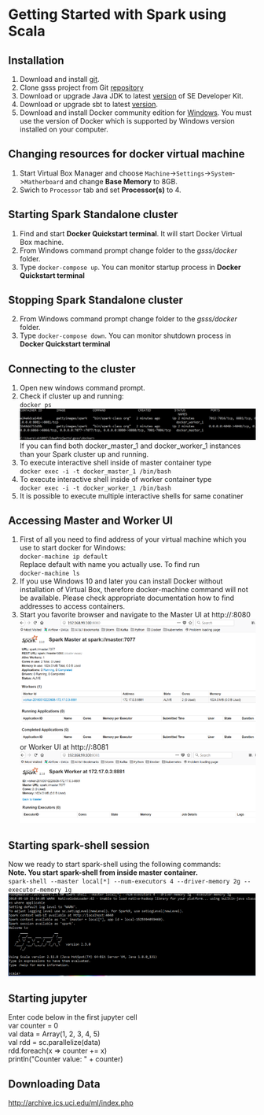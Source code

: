 # Getting Started with Spark using Scala

## Installation
1. Download and install [git](https://git-scm.com/downloads).
2. Clone gsss project from Git [repository](https://github.com/skomarovsky/gsss)
3. Download or upgrade Java JDK to latest [version](http://www.oracle.com/technetwork/java/javase/downloads/index.html) of SE Developer Kit.
4. Download or upgrade sbt to latest [version](https://www.scala-sbt.org/1.x/docs/Installing-sbt-on-Windows.html).
5. Download and install Docker community edition for [Windows](https://store.docker.com/editions/community/docker-ce-desktop-windows). You must use the version of Docker which is supported by Windows version installed on your computer. 

## Changing resources for docker virtual machine
1. Start Virtual Box Manager and choose `Machine`->`Settings`->`System`->`Matherboard` and change **Base Memory** to 8GB.
2. Swich to `Processor` tab and set **Processor(s)** to 4.
    
## Starting Spark Standalone cluster
1. Find and start **Docker Quickstart terminal**. It will start Docker Virtual Box machine.
2. From Windows command prompt change folder to the *gsss/docker* folder.
3. Type `docker-compose up`. You can monitor startup process in **Docker Quickstart terminal**

## Stopping Spark Standalone cluster
2. From Windows command prompt change folder to the *gsss/docker* folder.
3. Type `docker-compose down`. You can monitor shutdown process in **Docker Quickstart terminal**



## Connecting to the cluster
1. Open new windows command prompt.
2. Check if cluster up and running:  
`docker ps` 
![result](docs/images/dockerps.png)
If you can find both docker_master_1 and docker_worker_1 instances than your Spark cluster up and running.
3. To execute interactive shell inside of master container type  
`docker exec -i -t docker_master_1 /bin/bash`
4. To execute interactive shell inside of worker container type  
   `docker exec -i -t docker_worker_1 /bin/bash`
5. It is possible to execute multiple interactive shells for same conatiner   

## Accessing Master and Worker UI
1. First of all you need to find address of your virtual machine which you use to start docker for Windows:  
`docker-machine ip default`  
Replace default with name you actually use. To find run  
`docker-machine ls`
2. If you use Windows 10 and later you can install Docker without installation of Virtual Box,
therefore docker-machine command will not be available. Please check appropriate documentation how to find addresses to access containers.
3. Start you favorite browser and navigate to the Master UI at http://<VM IP>:8080 
![result](docs/images/MasterUI.png)
or Worker UI at http://<VM IP>:8081 
![result](docs/images/WorkerUI.png)

## Starting spark-shell session
Now we ready to start spark-shell using the following commands:  
**Note. You start spark-shell from inside master container.**  
`spark-shell --master local[*] --num-executors 4 --driver-memory 2g --executor-memory 1g`  
![result](docs/images/spark-shell.png)


## Starting jupyter

Enter code below in the first jupyter cell  
    var counter = 0  
    val data = Array(1, 2, 3, 4, 5)  
    val rdd = sc.parallelize(data)  
    rdd.foreach(x => counter += x)  
    println("Counter value: " + counter)
 


## Downloading Data

http://archive.ics.uci.edu/ml/index.php
